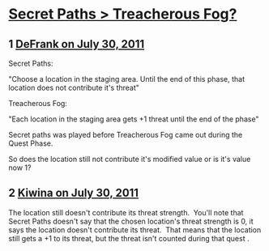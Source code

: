 # [Secret Paths &gt; Treacherous Fog?](https://community.fantasyflightgames.com/topic/50712-secret-paths-treacherous-fog/)

## 1 [DeFrank on July 30, 2011](https://community.fantasyflightgames.com/topic/50712-secret-paths-treacherous-fog/?do=findComment&comment=506489)

Secret Paths:

"Choose a location in the staging area. Until the end of this phase, that location does not contribute it's threat"

Treacherous Fog:

"Each location in the staging area gets +1 threat until the end of the phase"

Secret paths was played before Treacherous Fog came out during the Quest Phase.

So does the location still not contribute it's modified value or is it's value now 1?
 

## 2 [Kiwina on July 30, 2011](https://community.fantasyflightgames.com/topic/50712-secret-paths-treacherous-fog/?do=findComment&comment=506493)

The location still doesn't contribute its threat strength.  You'll note that Secret Paths doesn't say that the chosen location's threat strength is 0, it says the location doesn't contribute its threat.  That means that the location still gets a +1 to its threat, but the threat isn't counted during that quest .

